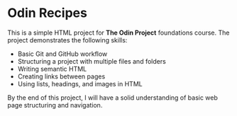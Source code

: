 # Odin Recipes

This is a simple HTML project for **The Odin Project** foundations course. The project demonstrates the following skills:

- Basic Git and GitHub workflow
- Structuring a project with multiple files and folders
- Writing semantic HTML
- Creating links between pages
- Using lists, headings, and images in HTML

By the end of this project, I will have a solid understanding of basic web page structuring and navigation.
